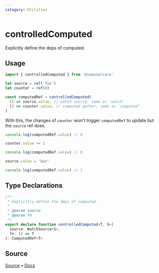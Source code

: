 ```yaml
---
category: Utilities
---
```


# controlledComputed

Explicitly define the deps of computed.

## Usage

```ts
import { controlledComputed } from '@vueuse/core'

let source = ref('foo')
let counter = ref(0)

const computedRef = controlledComputed(
  () => source.value, // watch source, same as `watch`
  () => counter.value, // computed getter, same as `computed`
)
```

With this, the changes of `counter` won't trigger `computedRef` to update but the `source` ref does.

```ts
console.log(computedRef.value) // 0

counter.value += 1

console.log(computedRef.value) // 0

source.value = 'bar'

console.log(computedRef.value) // 1
```


<!--FOOTER_STARTS-->
## Type Declarations

```typescript
/**
 * Explicitly define the deps of computed.
 *
 * @param source
 * @param fn
 */
export declare function controlledComputed<T, S>(
  source: WatchSource<S>,
  fn: () => T
): ComputedRef<T>
```

## Source

[Source](https://github.com/vueuse/vueuse/blob/main/packages/shared/controlledComputed/index.ts) • [Docs](https://github.com/vueuse/vueuse/blob/main/packages/shared/controlledComputed/index.md)


<!--FOOTER_ENDS-->
